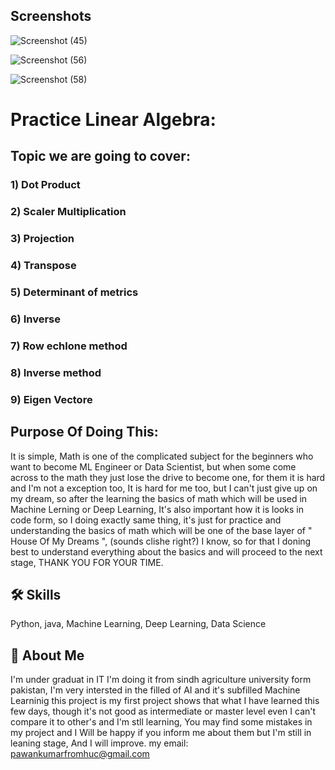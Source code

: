 
## Screenshots

![Screenshot (45)](https://github.com/pawankumar69/spam_mail_for_beginner/assets/162041664/13228140-1109-4d4e-a65b-c674da78a8ee)

![Screenshot (56)](https://github.com/pawankumar69/spam_mail_for_beginner/assets/162041664/de9943b0-0083-40f8-801d-f74cbfaab6d0)

![Screenshot (58)](https://github.com/pawankumar69/spam_mail_for_beginner/assets/162041664/bf8e770f-cdcd-4da9-b1af-a0a07274eae7)


# Practice Linear Algebra:

## Topic we are going to cover:

### 1) Dot Product
### 2) Scaler Multiplication
### 3) Projection
### 4) Transpose
### 5) Determinant of metrics
### 6) Inverse
### 7) Row echlone method
### 8) Inverse method
### 9) Eigen Vectore

## Purpose Of Doing This:
It is simple, Math is one of the complicated subject for the beginners who want to become ML Engineer or Data Scientist, but when some come across to the math they just lose the drive to become one, for them it is hard and I'm not a exception too, It is hard for me too, but I can't just give up on my dream, so after the learning the basics of math which will be used in Machine Lerning or Deep Learning, It's also important how it is looks in code form, so I doing exactly same thing, it's just for practice and understanding the basics of math which will be one of the base layer of " House Of My Dreams ", (sounds clishe right?) I know, so for that I doning best to understand everything about the basics and will proceed to the next stage, THANK YOU FOR YOUR TIME.


## 🛠 Skills
Python, java, Machine Learning, Deep Learning, Data Science


## 🚀 About Me
I'm under graduat in IT I'm doing it from sindh  agriculture university form pakistan,
I'm very intersted in the filled of AI and it's subfilled Machine Learninig this project is my first project shows that what I have learned this few days, though it's not good as intermediate or master level even I can't compare it to other's and I'm stll learning, You may find some mistakes in my project and I Will be happy if you inform me about them but I'm still in leaning stage, And I will improve.
my email:
pawankumarfromhuc@gmail.com

